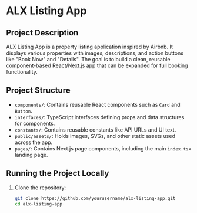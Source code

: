 # ALX Listing App

## Project Description

ALX Listing App is a property listing application inspired by Airbnb. It displays various properties with images, descriptions, and action buttons like "Book Now" and "Details". The goal is to build a clean, reusable component-based React/Next.js app that can be expanded for full booking functionality.

## Project Structure

- `components/`: Contains reusable React components such as `Card` and `Button`.
- `interfaces/`: TypeScript interfaces defining props and data structures for components.
- `constants/`: Contains reusable constants like API URLs and UI text.
- `public/assets/`: Holds images, SVGs, and other static assets used across the app.
- `pages/`: Contains Next.js page components, including the main `index.tsx` landing page.

## Running the Project Locally

1. Clone the repository:

   ```bash
   git clone https://github.com/yourusername/alx-listing-app.git
   cd alx-listing-app
